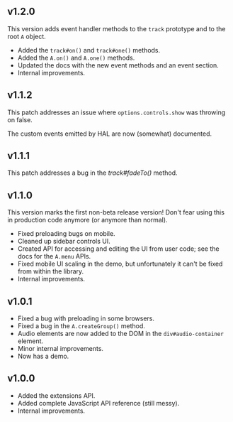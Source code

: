 ## v1.2.0

This version adds event handler methods to the `track` prototype and to the root `A` object.

- Added the `track#on()` and `track#one()` methods.
- Added the `A.on()` and `A.one()` methods.
- Updated the docs with the new event methods and an event section.
- Internal improvements.

## v1.1.2

This patch addresses an issue where `options.controls.show` was throwing on false.

The custom events emitted by HAL are now (somewhat) documented.

## v1.1.1

This patch addresses a bug in the *track#fadeTo()* method.

## v1.1.0

This version marks the first non-beta release version! Don't fear using this in production code anymore (or anymore than normal).

- Fixed preloading bugs on mobile.
- Cleaned up sidebar controls UI.
- Created API for accessing and editing the UI from user code; see the docs for the `A.menu` APIs.
- Fixed mobile UI scaling in the demo, but unfortunately it can't be fixed from within the library.
- Internal improvements.

## v1.0.1

- Fixed a bug with preloading in some browsers.
- Fixed a bug in the `A.createGroup()` method.
- Audio elements are now added to the DOM in the `div#audio-container` element.
- Minor internal improvements.
- Now has a demo.

## v1.0.0

- Added the extensions API.
- Added complete JavaScript API reference (still messy).
- Internal improvements.